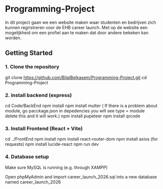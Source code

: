 # Programming-Project

In dit project gaan we een website maken waar studenten en bedrijven zich kunnen regristreren voor de EHB career launch. Met op de website een mogelijkheid om een profiel aan te maken dat door andere bekeken kan worden.



## Getting Started

### 1. Clone the repository


git clone https://github.com/BilalBelkasem/Programming-Project.git
cd Programming-Project


### 2. install backend (express)
cd Code/BackEnd
npm install
npm install multer ( If there is a problem about module, go pacckage.json in depedencies you will see type = module delete this and it will work.)
npm install pupeteer
npm install qrcode

### 3. Install Frontend (React + Vite)
cd ../FrontEnd
npm install
npm install react-router-dom
npm install axios (for requests)
npm install lucide-react
npm run dev

### 4. Database setup
Make sure MySQL is running (e.g. through XAMPP)

Open phpMyAdmin and import career_launch_2026.sql into a new database named career_launch_2026

